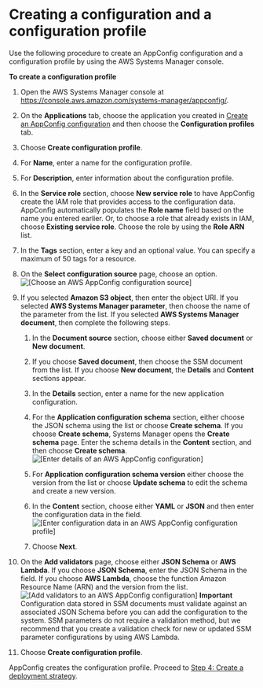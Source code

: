 # Creating a configuration and a configuration profile<a name="appconfig-creating-configuration-and-profile-console"></a>

Use the following procedure to create an AppConfig configuration and a configuration profile by using the AWS Systems Manager console\.

**To create a configuration profile**

1. Open the AWS Systems Manager console at [https://console\.aws\.amazon\.com/systems\-manager/appconfig/](https://console.aws.amazon.com/systems-manager/appconfig/)\.

1. On the **Applications** tab, choose the application you created in [Create an AppConfig configuration](appconfig-creating-application.md) and then choose the **Configuration profiles** tab\.

1. Choose **Create configuration profile**\.

1. For **Name**, enter a name for the configuration profile\.

1. For **Description**, enter information about the configuration profile\.

1. In the **Service role** section, choose **New service role** to have AppConfig create the IAM role that provides access to the configuration data\. AppConfig automatically populates the **Role name** field based on the name you entered earlier\. Or, to choose a role that already exists in IAM, choose **Existing service role**\. Choose the role by using the **Role ARN** list\.

1. In the **Tags** section, enter a key and an optional value\. You can specify a maximum of 50 tags for a resource\. 

1. On the **Select configuration source** page, choose an option\.  
![\[Choose an AWS AppConfig configuration source\]](http://docs.aws.amazon.com/systems-manager/latest/userguide/images/appconfig-profile-1.png)

1. If you selected **Amazon S3 object**, then enter the object URI\. If you selected **AWS Systems Manager parameter**, then choose the name of the parameter from the list\. If you selected **AWS Systems Manager document**, then complete the following steps\. 

   1. In the **Document source** section, choose either **Saved document** or **New document**\. 

   1. If you choose **Saved document**, then choose the SSM document from the list\. If you choose **New document**, the **Details** and **Content** sections appear\.

   1. In the **Details** section, enter a name for the new application configuration\.

   1. For the **Application configuration schema** section, either choose the JSON schema using the list or choose **Create schema**\. If you choose **Create schema**, Systems Manager opens the **Create schema** page\. Enter the schema details in the **Content** section, and then choose **Create schema**\.  
![\[Enter details of an AWS AppConfig configuration\]](http://docs.aws.amazon.com/systems-manager/latest/userguide/images/appconfig-profile-2.png)

   1. For **Application configuration schema version** either choose the version from the list or choose **Update schema** to edit the schema and create a new version\.

   1. In the **Content** section, choose either **YAML** or **JSON** and then enter the configuration data in the field\.  
![\[Enter configuration data in an AWS AppConfig configuration profile\]](http://docs.aws.amazon.com/systems-manager/latest/userguide/images/appconfig-profile-3.png)

   1. Choose **Next**\.

1. On the **Add validators** page, choose either **JSON Schema** or **AWS Lambda**\. If you choose **JSON Schema**, enter the JSON Schema in the field\. If you choose **AWS Lambda**, choose the function Amazon Resource Name \(ARN\) and the version from the list\.   
![\[Add validators to an AWS AppConfig configuration\]](http://docs.aws.amazon.com/systems-manager/latest/userguide/images/appconfig-profile-4.png)
**Important**  
Configuration data stored in SSM documents must validate against an associated JSON Schema before you can add the configuration to the system\. SSM parameters do not require a validation method, but we recommend that you create a validation check for new or updated SSM parameter configurations by using AWS Lambda\.

1. Choose **Create configuration profile**\.

AppConfig creates the configuration profile\. Proceed to [Step 4: Create a deployment strategy](appconfig-creating-deployment-strategy.md)\.